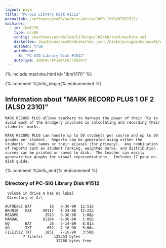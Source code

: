 ```yaml
---
layout: page
title: "PC-SIG Library Disk #1512"
permalink: /software/pcx86/sw/misc/pcsig/1000-1999/DISK1512/
machines:
  - id: ibm5170
    type: pcx86
    config: /machines/pcx86/ibm/5170/cga/1024kb/rev3/machine.xml
    diskettes: /machines/pcx86/diskettes.json,/disks/pcsigdisks/pcx86/diskettes.json
    autoGen: true
    autoMount:
      B: "PC-SIG Library Disk #1512"
    autoType: $date\r$time\rB:\rDIR\r
---
```


{% include machine.html id="ibm5170" %}

{% comment %}info_begin{% endcomment %}

## Information about "MARK RECORD PLUS 1 OF 2 (ALSO 2310)"

    MARK RECORD PLUS allows teachers to harness the power of their PCs to
    avoid much of the drudgery involved in calculating and recording their
    students' marks.
    
    MARK RECORD PLUS can handle up to 50 students per course and up to 50
    grades per student.  Reports can be generated using either the
    students' real names or their aliases (for privacy).  Any combination
    of reports such as student ranking, weighted marks, and distribution
    curves can be printed or saved to disk.  The teacher can easily
    generate bar graphs for visual representations.  Includes 17 page on-
    disk guide.
{% comment %}info_end{% endcomment %}


### Directory of PC-SIG Library Disk #1512

     Volume in drive A has no label
     Directory of A:\

    AUTOEXEC BAT        18   6-30-90  12:53p
    BRUN10   EXE     59117   1-24-86  12:22p
    README            2513   6-30-90   1:08p
    MANUAL           61164   6-30-90   1:05p
    GO       BAT        38   7-14-89   8:01a
    GO       TXT       652   7-16-90   5:06a
    FILE1512 TXT      1851   7-16-90   3:50p
            7 file(s)     125353 bytes
                           32768 bytes free
